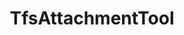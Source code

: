 ---
optionsClassName: TfsAttachmentToolOptions
optionsClassFullName: MigrationTools.Tools.TfsAttachmentToolOptions
configurationSamples:
- name: confinguration.json
  description: 
  code: >-
    {
      "MigrationTools": {
        "CommonTools": {
          "TfsAttachmentTool": {
            "Enabled": true,
            "ExportBasePath": "c:\\temp\\WorkItemAttachmentExport",
            "MaxAttachmentSize": 480000000
          }
        }
      }
    }
  sampleFor: MigrationTools.Tools.TfsAttachmentToolOptions
- name: defaults
  description: 
  code: >-
    {
      "MigrationTools": {
        "CommonTools": {
          "TfsAttachmentTool": {
            "Enabled": "True",
            "ExportBasePath": "c:\\temp\\WorkItemAttachmentExport",
            "MaxAttachmentSize": "480000000",
            "RefName": "TfsAttachmentTool"
          }
        }
      }
    }
  sampleFor: MigrationTools.Tools.TfsAttachmentToolOptions
- name: Classic
  description: 
  code: >-
    {
      "$type": "TfsAttachmentToolOptions",
      "Enabled": true,
      "ExportBasePath": "c:\\temp\\WorkItemAttachmentExport",
      "MaxAttachmentSize": 480000000
    }
  sampleFor: MigrationTools.Tools.TfsAttachmentToolOptions
description: missng XML code comments
className: TfsAttachmentTool
typeName: Tools
architecture: 
options:
- parameterName: Enabled
  type: Boolean
  description: If set to `true` then the tool will run. Set to `false` and the processor will not run.
  defaultValue: missng XML code comments
- parameterName: ExportBasePath
  type: String
  description: '`AttachmentMigration` is set to true then you need to specify a working path for attachments to be saved locally.'
  defaultValue: C:\temp\Migration\
- parameterName: MaxAttachmentSize
  type: Int32
  description: '`AttachmentMigration` is set to true then you need to specify a max file size for upload in bites. For Azure DevOps Services the default is 480,000,000 bites (60mb), for TFS its 32,000,000 bites (4mb).'
  defaultValue: 480000000
status: missng XML code comments
processingTarget: missng XML code comments
classFile: /src/MigrationTools.Clients.AzureDevops.ObjectModel/Tools/TfsAttachmentTool.cs
optionsClassFile: /src/MigrationTools.Clients.AzureDevops.ObjectModel/Tools/TfsAttachmentToolOptions.cs

redirectFrom:
- /Reference/Tools/TfsAttachmentToolOptions/
layout: reference
toc: true
permalink: /Reference/Tools/TfsAttachmentTool/
title: TfsAttachmentTool
categories:
- Tools
- 
topics:
- topic: notes
  path: /docs/Reference/Tools/TfsAttachmentTool-notes.md
  exists: false
  markdown: ''
- topic: introduction
  path: /docs/Reference/Tools/TfsAttachmentTool-introduction.md
  exists: false
  markdown: ''

---
